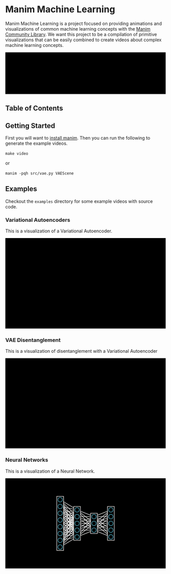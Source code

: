 # Manim Machine Learning

Manim Machine Learning is a project focused on providing animations and visualizations of common machine learning concepts with the [Manim Community Library](https://www.manim.community/). We want this project to be a compilation of primitive visualizations that can be easily combined to create videos about complex machine learning concepts. 

<img src="examples/ManimMLLogo.gif">

## Table of Contents

## Getting Started 
First you will want to [install manim](https://docs.manim.community/en/stable/installation.html). Then you can run the following to generate the example videos. 

`make video`

or 

`manim -pqh src/vae.py VAEScene`

## Examples

Checkout the ```examples``` directory for some example videos with source code. 

### Variational Autoencoders

This is a visualization of a Variational Autoencoder. 

<img src="examples/VAEScene.gif" width="600">

### VAE Disentanglement 

This is a visualization of disentanglement with a Variational Autoencoder

<img src="examples/DisentanglementScene.gif" width="600">

### Neural Networks

This is a visualization of a Neural Network. 

<img src="examples/TestNeuralNetworkScene.gif" width="600">
